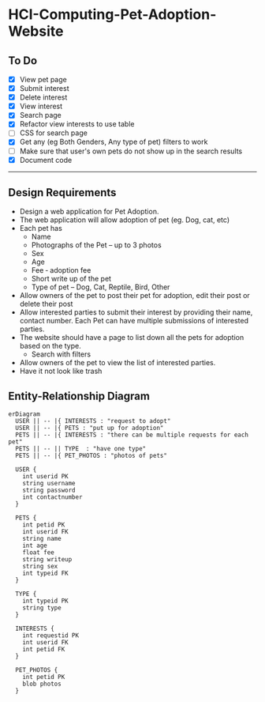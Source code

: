 # HCI-Computing-Pet-Adoption-Website

## To Do

- [x] View pet page
- [x] Submit interest
- [x] Delete interest
- [x] View interest
- [x] Search page
- [x] Refactor view interests to use table
- [ ] CSS for search page
- [x] Get any (eg Both Genders, Any type of pet) filters to work
- [ ] Make sure that user's own pets do not show up in the search results
- [x] Document code

---

## Design Requirements
- Design a web application for Pet Adoption.
- The web application will allow adoption of pet (eg. Dog, cat, etc)
- Each pet has
  - Name
  - Photographs of the Pet – up to 3 photos
  - Sex
  - Age
  - Fee ‐ adoption fee
  - Short write up of the pet
  - Type of pet – Dog, Cat, Reptile, Bird, Other
- Allow owners of the pet to post their pet for adoption, edit their post or delete their post
- Allow interested parties to submit their interest by providing their name, contact number. Each Pet can have multiple submissions of interested parties.
- The website should have a page to list down all the pets for adoption based on the type.
  - Search with filters 
- Allow owners of the pet to view the list of interested parties.
- Have it not look like trash

## Entity-Relationship Diagram
```mermaid
erDiagram
  USER || -- |{ INTERESTS : "request to adopt"
  USER || -- |{ PETS : "put up for adoption"
  PETS || -- |{ INTERESTS : "there can be multiple requests for each pet"
  PETS || -- || TYPE  : "have one type"
  PETS || -- |{ PET_PHOTOS : "photos of pets"

  USER {
    int userid PK
    string username
    string password
    int contactnumber
  }

  PETS {
    int petid PK
    int userid FK
    string name
    int age
    float fee
    string writeup
    string sex
    int typeid FK
  }

  TYPE {
    int typeid PK
    string type
  }

  INTERESTS {
    int requestid PK
    int userid FK
    int petid FK
  }

  PET_PHOTOS {
    int petid PK
    blob photos
  }
```
